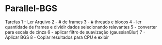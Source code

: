 # Parallel-BGS

Tarefas
1 - Ler Arquivo
2 - # de frames
3 - # threads e blocos
4 - ler quantidade de frames e dividir dados selecionando relevantes
5 - converter para escala de cinza
6 - aplicar filtro de suavização (gaussianBlur)
7 - Aplicar BGS
8 - Copiar resultados para CPU e exibir

